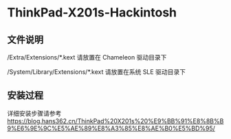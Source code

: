 # ThinkPad-X201s-Hackintosh

## 文件说明

/Extra/Extensions/*.kext 请放置在 Chameleon 驱动目录下

/System/Library/Extensions/*.kext 请放置在系统 SLE 驱动目录下

## 安装过程

详细安装步骤请参考 https://blog.hans362.cn/ThinkPad%20X201s%20%E9%BB%91%E8%8B%B9%E6%9E%9C%E5%AE%89%E8%A3%85%E8%AE%B0%E5%BD%95/